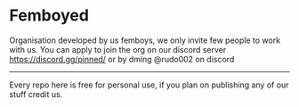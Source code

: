 # Femboyed

Organisation developed by us femboys, we only invite few people to work with us.
You can apply to join the org on our discord server https://discord.gg/pinned/ or by dming @rudo002 on discord

------------------------------

Every repo here is free for personal use, if you plan on publishing any of our stuff credit us.
